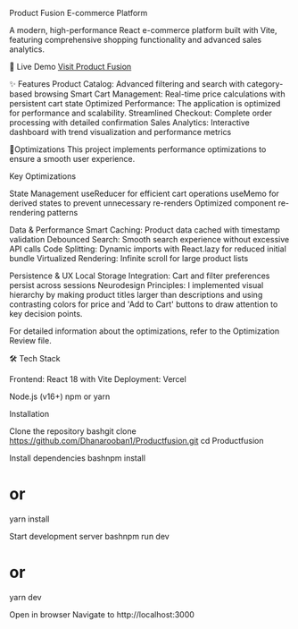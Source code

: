 Product Fusion E-commerce Platform

A modern, high-performance React e-commerce platform built with Vite, featuring comprehensive shopping functionality and advanced sales analytics.

🚀 Live Demo
[Visit Product Fusion](https://productfusion.vercel.app/)

✨ Features
Product Catalog: Advanced filtering and search with category-based browsing
Smart Cart Management: Real-time price calculations with persistent cart state
Optimized Performance: The application is optimized for performance and scalability.
Streamlined Checkout: Complete order processing with detailed confirmation
Sales Analytics: Interactive dashboard with trend visualization and performance metrics

🔧Optimizations
This project implements performance optimizations to ensure a smooth user experience. 

Key Optimizations

State Management
useReducer for efficient cart operations
useMemo for derived states to prevent unnecessary re-renders
Optimized component re-rendering patterns

Data & Performance
Smart Caching: Product data cached with timestamp validation
Debounced Search: Smooth search experience without excessive API calls
Code Splitting: Dynamic imports with React.lazy for reduced initial bundle
Virtualized Rendering: Infinite scroll for large product lists

Persistence & UX
Local Storage Integration: Cart and filter preferences persist across sessions
Neurodesign Principles: I implemented visual hierarchy by making product titles larger than descriptions and using contrasting colors for price and 'Add to Cart' buttons to draw attention to key decision points.

For detailed information about the optimizations, refer to the Optimization Review file.

🛠️ Tech Stack

Frontend: React 18 with Vite
Deployment: Vercel

Node.js (v16+)
npm or yarn

Installation

Clone the repository
bashgit clone https://github.com/Dhanarooban1/Productfusion.git
cd Productfusion

Install dependencies
bashnpm install
# or
yarn install

Start development server
bashnpm run dev
# or
yarn dev

Open in browser
Navigate to http://localhost:3000
